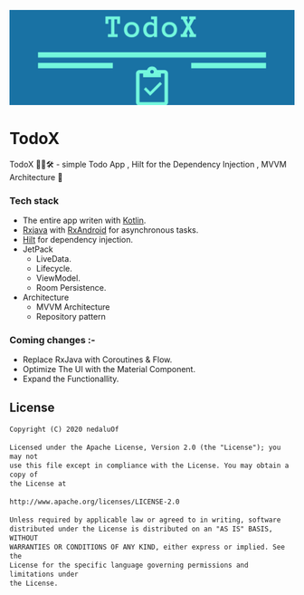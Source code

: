 ![Logo](/art/header.png)
# TodoX
TodoX 🏋🏽🛠  - simple Todo App  , Hilt for the Dependency Injection , MVVM Architecture 💉

### Tech stack
- The entire app writen with [Kotlin](https://kotlinlang.org/).
- [Rxjava](https://github.com/ReactiveX/RxJava) with [RxAndroid](https://github.com/ReactiveX/RxAndroid) for asynchronous tasks.
- [Hilt](https://developer.android.com/training/dependency-injection/hilt-android) for dependency injection.
- JetPack
  - LiveData.
  - Lifecycle.
  - ViewModel.
  - Room Persistence.
- Architecture
  - MVVM Architecture 
  - Repository pattern
  
 ### Coming changes :-
 - Replace RxJava with Coroutines & Flow.
 - Optimize The UI with the Material Component.
 - Expand the Functionallity.
 
 ## License

	Copyright (C) 2020 nedaluOf
	
	Licensed under the Apache License, Version 2.0 (the "License"); you may not
	use this file except in compliance with the License. You may obtain a copy of
	the License at
	
	http://www.apache.org/licenses/LICENSE-2.0
	
	Unless required by applicable law or agreed to in writing, software
	distributed under the License is distributed on an "AS IS" BASIS, WITHOUT
	WARRANTIES OR CONDITIONS OF ANY KIND, either express or implied. See the
	License for the specific language governing permissions and limitations under
	the License.

